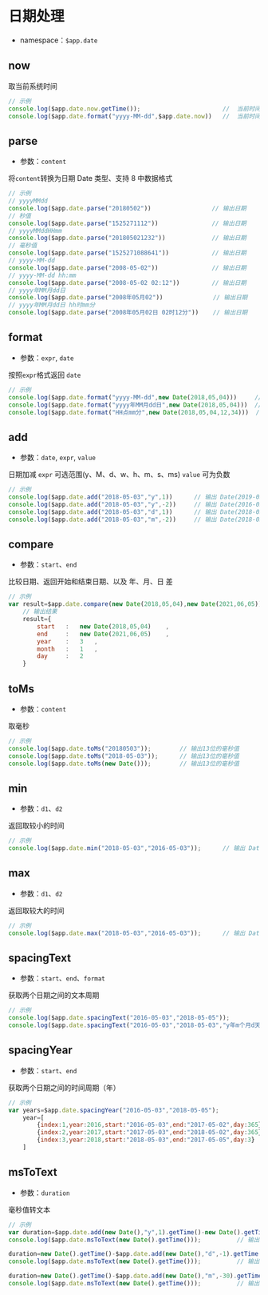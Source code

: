 <!-- ============================== 标题 ============================== -->
# 日期处理
* namespace：` $app.date `


## now

取当前系统时间 

```js
// 示例
console.log($app.date.now.getTime());                       //  当前时间毫秒值
console.log($app.date.format("yyyy-MM-dd",$app.date.now))   //  当前时间 yyyy-MM-dd
```

## parse
* 参数：`content`

将`content`转换为日期 Date 类型、支持 8 中数据格式

```js
// 示例
// yyyyMMdd        
console.log($app.date.parse("20180502"))                 // 输出日期
// 秒值
console.log($app.date.parse("1525271112"))               // 输出日期
// yyyyMMddHHmm
console.log($app.date.parse("201805021232"))             // 输出日期
// 毫秒值
console.log($app.date.parse("1525271088641"))            // 输出日期
// yyyy-MM-dd
console.log($app.date.parse("2008-05-02"))               // 输出日期
// yyyy-MM-dd hh:mm
console.log($app.date.parse("2008-05-02 02:12"))         // 输出日期
// yyyy年MM月dd日
console.log($app.date.parse("2008年05月02"))              // 输出日期
// yyyy年MM月dd日 hh时mm分
console.log($app.date.parse("2008年05月02日 02时12分"))    // 输出日期
```

## format
* 参数：`expr`, `date`

按照`expr`格式返回 `date` 

```js
// 示例
console.log($app.date.format("yyyy-MM-dd",new Date(2018,05,04)))     // 2017-05-04
console.log($app.date.format("yyyy年MM月dd日",new Date(2018,05,04)))  // 2017年05月04日
console.log($app.date.format("HH点mm分",new Date(2018,05,04,12,34)))  // 12点34分
```

## add
* 参数：`date`, `expr`, `value`

日期加减 `expr` 可选范围(y、M、d、w、h、m、s、ms) `value` 可为负数

```js
// 示例
console.log($app.date.add("2018-05-03","y",1))      // 输出 Date(2019-05-03) 
console.log($app.date.add("2018-05-03","y",-2))     // 输出 Date(2016-05-03)
console.log($app.date.add("2018-05-03","d",1))      // 输出 Date(2018-05-04)
console.log($app.date.add("2018-05-03","m",-2))     // 输出 Date(2018-03-04)
```

## compare
* 参数：`start`、`end`

比较日期、返回开始和结束日期、以及 年、月、日 差

```js
// 示例
var result=$app.date.compare(new Date(2018,05,04),new Date(2021,06,05));
    // 输出结果
    result={
        start   :   new Date(2018,05,04)    ,
        end     :   new Date(2021,06,05)    ,
        year    :   3   ,
        month   :   1   ,
        day     :   2
    }
```

## toMs
* 参数：`content`

取毫秒 

```js
// 示例
console.log($app.date.toMs("20180503"));        // 输出13位的毫秒值
console.log($app.date.toMs("2018-05-03"));      // 输出13位的毫秒值
console.log($app.date.toMs(new Date()));        // 输出13位的毫秒值
```


## min
* 参数：`d1`、`d2`

返回取较小的时间 

```js
// 示例
console.log($app.date.min("2018-05-03","2016-05-03"));      // 输出 Date(2016-05-03)
```

## max
* 参数：`d1`、`d2`

返回取较大的时间 

```js
// 示例
console.log($app.date.max("2018-05-03","2016-05-03"));      // 输出 Date(2018-05-03)
```

## spacingText
* 参数：`start`、`end`、`format`

获取两个日期之间的文本周期 

```js
// 示例
console.log($app.date.spacingText("2016-05-03","2018-05-05"));                  // 输出 2年2天
console.log($app.date.spacingText("2016-05-03","2018-05-03","y年m个月d天"));     // 输出 2年0个月0天
```

## spacingYear
* 参数：`start`、`end`

获取两个日期之间的时间周期（年）

```js
// 示例
var years=$app.date.spacingYear("2016-05-03","2018-05-05");
    year=[
        {index:1,year:2016,start:"2016-05-03",end:"2017-05-02",day:365},
        {index:2,year:2017,start:"2017-05-03",end:"2018-05-02",day:365},
        {index:3,year:2018,start:"2018-05-03",end:"2017-05-05",day:3}
    ]
```

## msToText
* 参数：`duration`

毫秒值转文本 

```js
// 示例
var duration=$app.date.add(new Date(),"y",1).getTime()-new Date().getTime();
console.log($app.date.msToText(new Date().getTime()));          // 输出 365 天

duration=new Date().getTime()-$app.date.add(new Date(),"d",-1).getTime();
console.log($app.date.msToText(new Date().getTime()));          // 输出 24 小时

duration=new Date().getTime()-$app.date.add(new Date(),"m",-30).getTime();
console.log($app.date.msToText(new Date().getTime()));          // 输出 30 分钟
```